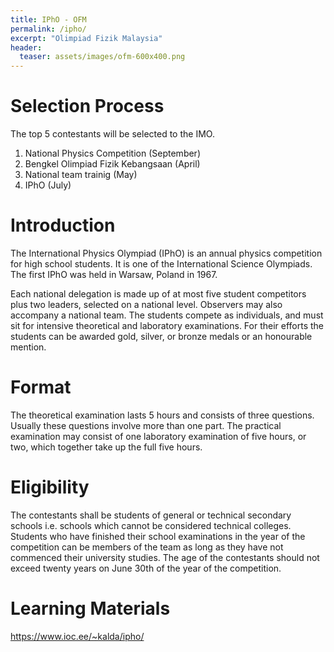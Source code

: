 ```yaml
---
title: IPhO - OFM
permalink: /ipho/
excerpt: "Olimpiad Fizik Malaysia"
header:
  teaser: assets/images/ofm-600x400.png
---
```


# Selection Process
The top 5 contestants will be selected to the IMO.

1. National Physics Competition (September)
2. Bengkel Olimpiad Fizik Kebangsaan (April)
3. National team trainig (May)
4. IPhO (July)


# Introduction
The International Physics Olympiad (IPhO) is an annual physics competition for high school students. It is one of the International Science Olympiads. The first IPhO was held in Warsaw, Poland in 1967.

Each national delegation is made up of at most five student competitors plus two leaders, selected on a national level. Observers may also accompany a national team. The students compete as individuals, and must sit for intensive theoretical and laboratory examinations. For their efforts the students can be awarded gold, silver, or bronze medals or an honourable mention.

# Format
The theoretical examination lasts 5 hours and consists of three questions. Usually these questions involve more than one part. The practical examination may consist of one laboratory examination of five hours, or two, which together take up the full five hours.

# Eligibility
The contestants shall be students of general or technical secondary schools i.e. schools which cannot be considered technical colleges. Students who have finished their school examinations in the year of the competition can be members of the team as long as they have not commenced their university studies. The age of the contestants should not exceed twenty years on June 30th of the year of the competition.

# Learning Materials
https://www.ioc.ee/~kalda/ipho/
